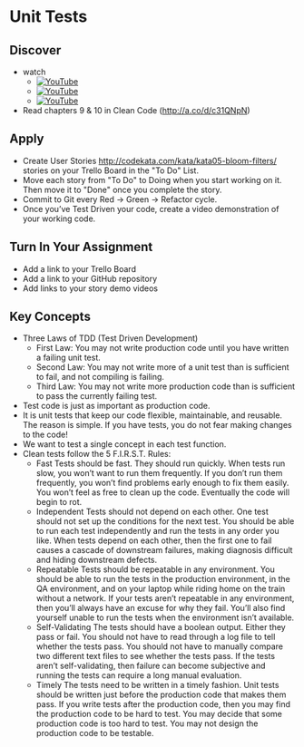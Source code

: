 # Unit Tests

## Discover
-  watch
   - [![YouTube](https://i.ytimg.com/vi/-I1Yh4Q2hTM/default.jpg)](https://www.youtube.com/watch?v=-I1Yh4Q2hTM)
   - [![YouTube](https://i.ytimg.com/vi/xahwVmf8itI/default.jpg)](https://www.youtube.com/watch?v=xahwVmf8itI)
   - [![YouTube](https://i.ytimg.com/vi/qL2-5g_lJTs/default.jpg)](https://www.youtube.com/watch?v=qL2-5g_lJTs)
- Read chapters 9 & 10 in Clean Code (http://a.co/d/c31QNpN)

## Apply
- Create User Stories http://codekata.com/kata/kata05-bloom-filters/ stories on your Trello Board in the "To Do" List.
- Move each story from "To Do" to Doing when you start working on it. Then move it to "Done" once you complete the story.
- Commit to Git every Red -> Green -> Refactor cycle.
- Once you’ve Test Driven your code, create a video demonstration of your working code.

## Turn In Your Assignment
- Add a link to your Trello Board
- Add a link to your GitHub repository
- Add links to your story demo videos

## Key Concepts
- Three Laws of TDD (Test Driven Development)
    - First Law: You may not write production code until you have written a failing unit test.
    - Second Law: You may not write more of a unit test than is sufficient to fail, and not compiling is failing.
    - Third Law: You may not write more production code than is sufficient to pass the currently failing test.
- Test code is just as important as production code.
- It is unit tests that keep our code flexible, maintainable, and reusable. The reason is simple. If you have tests, you do not fear making changes to the code!
- We want to test a single concept in each test function.
- Clean tests follow the 5 F.I.R.S.T. Rules:
    - Fast Tests should be fast. They should run quickly. When tests run slow, you won’t want to run them frequently. If you don’t run them frequently, you won’t find problems early enough to fix them easily. You won’t feel as free to clean up the code. Eventually the code will begin to rot.
    - Independent Tests should not depend on each other. One test should not set up the conditions for the next test. You should be able to run each test independently and run the tests in any order you like. When tests depend on each other, then the first one to fail causes a cascade of downstream failures, making diagnosis difficult and hiding downstream defects.
    - Repeatable Tests should be repeatable in any environment. You should be able to run the tests in the production environment, in the QA environment, and on your laptop while riding home on the train without a network. If your tests aren’t repeatable in any environment, then you’ll always have an excuse for why they fail. You’ll also find yourself unable to run the tests when the environment isn’t available.
    - Self-Validating The tests should have a boolean output. Either they pass or fail. You should not have to read through a log file to tell whether the tests pass. You should not have to manually compare two different text files to see whether the tests pass. If the tests aren’t self-validating, then failure can become subjective and running the tests can require a long manual evaluation.
    - Timely The tests need to be written in a timely fashion. Unit tests should be written just before the production code that makes them pass. If you write tests after the production code, then you may find the production code to be hard to test. You may decide that some production code is too hard to test. You may not design the production code to be testable.

